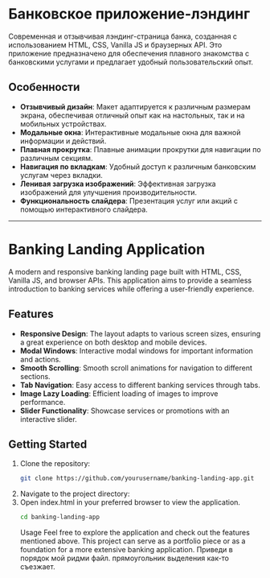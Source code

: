 # Банковское приложение-лэндинг

Современная и отзывчивая лэндинг-страница банка, созданная с использованием HTML, CSS, Vanilla JS и браузерных API. Это приложение предназначено для обеспечения плавного знакомства с банковскими услугами и предлагает удобный пользовательский опыт.

## Особенности

- **Отзывчивый дизайн**: Макет адаптируется к различным размерам экрана, обеспечивая отличный опыт как на настольных, так и на мобильных устройствах.
- **Модальные окна**: Интерактивные модальные окна для важной информации и действий.
- **Плавная прокрутка**: Плавные анимации прокрутки для навигации по различным секциям.
- **Навигация по вкладкам**: Удобный доступ к различным банковским услугам через вкладки.
- **Ленивая загрузка изображений**: Эффективная загрузка изображений для улучшения производительности.
- **Функциональность слайдера**: Презентация услуг или акций с помощью интерактивного слайдера.

---

# Banking Landing Application

A modern and responsive banking landing page built with HTML, CSS, Vanilla JS, and browser APIs. This application aims to provide a seamless introduction to banking services while offering a user-friendly experience.

## Features

- **Responsive Design**: The layout adapts to various screen sizes, ensuring a great experience on both desktop and mobile devices.
- **Modal Windows**: Interactive modal windows for important information and actions.
- **Smooth Scrolling**: Smooth scroll animations for navigation to different sections.
- **Tab Navigation**: Easy access to different banking services through tabs.
- **Image Lazy Loading**: Efficient loading of images to improve performance.
- **Slider Functionality**: Showcase services or promotions with an interactive slider.

## Getting Started

1. Clone the repository:
   ```bash
   git clone https://github.com/yourusername/banking-landing-app.git
   ```
2. Navigate to the project directory:
3. Open index.html in your preferred browser to view the application.
   ```bash
   cd banking-landing-app
   ```
   Usage
Feel free to explore the application and check out the features mentioned above. This project can serve as a portfolio piece or as a foundation for a more extensive banking application.
Приведи в порядок мой ридми файл. прямоугольник выделения как-то съезжает. 
   

